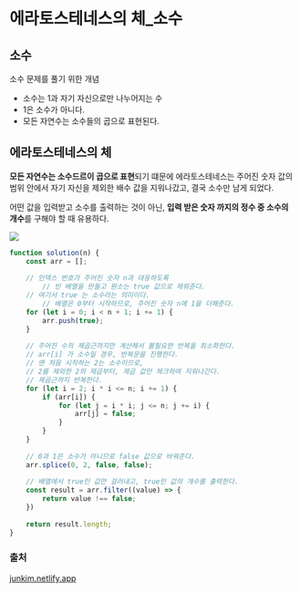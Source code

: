 # 에라토스테네스의 체_소수



## 소수

소수 문제를 풀기 위한 개념

- 소수는 1과 자기 자신으로만 나누어지는 수
- 1은 소수가 아니다.
- 모든 자연수는 소수들의 곱으로 표현된다.



## 에라토스테네스의 체

**모든 자연수는 소수드르이 곱으로 표현**되기 떄문에 에라토스테네스는 주어진 숫자 값의 범위 안에서 자기 자신을 제외한 배수 값을 지워나갔고, 결국 소수만 남게 되었다.

어떤 값을 입력받고 소수를 출력하는 것이 아닌, **입력 받은 숫자 까지의 정수 중 소수의 개수**를 구해야 할 때 유용하다.

![](https://junkim.netlify.app/Sieve_of_Eratosthenes_animation-6420e3488e509dce176a1e957ea07ff5.gif)



```js
function solution(n) {
    const arr = [];
    
    // 인덱스 번호가 주어진 숫자 n과 대응하도록 
		// 빈 배열을 만들고 원소는 true 값으로 채워준다.
  	// 여기서 true 는 소수라는 의미이다.
		// 배열은 0부터 시작하므로, 주어진 숫자 n에 1을 더해준다.
    for (let i = 0; i < n + 1; i += 1) {
        arr.push(true);
    }
    
    // 주어진 수의 제곱근까지만 계산해서 불필요한 반복을 최소화한다.
    // arr[i] 가 소수일 경우, 반복문을 진행한다.
    // 맨 처음 시작하는 2는 소수이므로,
    // 2를 제외한 2의 제곱부터, 제곱 값만 체크하여 지워나간다.
  	// 제곱근까지 반복한다.
    for (let i = 2; i * i <= n; i += 1) {
        if (arr[i]) {
            for (let j = i * i; j <= n; j += i) {
                arr[j] = false;
            }
        }
    }
    
  	// 0과 1은 소수가 아니므로 false 값으로 바꿔준다.
    arr.splice(0, 2, false, false);
    
  	// 배열에서 true인 값만 걸러내고, true인 값의 개수를 출력한다.
    const result = arr.filter((value) => {
        return value !== false;
    })
    
    return result.length;
}
```



### 출처

[junkim.netlify.app](https://junkim.netlify.app/posts/programmers0807)
